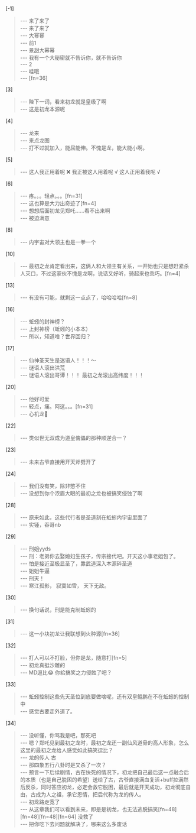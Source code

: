 
[-1] 
>--- 来了来了<br>
>--- 来了来了<br>
>--- 大幂幂<br>
>--- 前1<br>
>--- 景甜大幂幂<br>
>--- 我有一个大秘密就不告诉你，就不告诉你<br>
>--- 2<br>
>--- 哇哦<br>
>--- [fn=36]<br>

[3] 
>--- 陛下一词，看来初龙就是皇级了啊<br>
>--- 这是初龙本源呢<br>

[4] 
>--- 龙来<br>
>--- 来点龙图<br>
>--- 打不过就加入，能屈能伸。不愧是龙，能大能小啊。<br>

[5] 
>--- 这人我正用着呢 ❌
我正被这人用着呢 √
这人正用着我呢 √<br>

[6] 
>--- 疼。。。轻点。。。[fn=31]<br>
>--- 这也算是大力出奇迹了[fn=4]<br>
>--- 想想后面初龙见郑吒……看不出来啊<br>
>--- 被迫满意<br>

[8] 
>--- 内宇宙对大领主也是一拳一个<br>

[10] 
>--- 最初之龙肯定看出来，这俩人和大领主有关系，一开始也只是想赶紧杀人灭口，不过这家伙不愧是龙啊，说话又好听，骑起来也乖巧。[fn=4]<br>

[13] 
>--- 有没有可能，就剩这一点点了，哈哈哈哈[fn=8]<br>

[16] 
>--- 蚯蚓的封神榜？<br>
>--- 上封神榜（蚯蚓的小本本）<br>
>--- 所以，知道啥？世界回归？<br>

[17] 
>--- 仙神圣天生是迷语人！！！～<br>
>--- 谜语人滚出洪荒<br>
>--- 谜语人滚出哥谭！！！
最初之龙滚出高纬度！！！<br>

[20] 
>--- 他好可爱<br>
>--- 轻点，痛。阿这。。。[fn=31]<br>
>--- 心机龙🐲<br>

[22] 
>--- 类似世无双成为道皇傀儡的那种顺逆合一？<br>

[23] 
>--- 未来古爷直接用开天斧劈开了<br>

[24] 
>--- 我们没有笑，除非憋不住<br>
>--- 没想到你个浓眉大眼的最初之龙也被搞笑侵蚀了啊<br>

[28] 
>--- 原来如此，这些代行者是圣道刻在蚯蚓内宇宙里面了<br>
>--- 实锤，昋哥nb<br>

[29] 
>--- 刑姐yyds<br>
>--- 刑：老弟你去娶媳妇生孩子，传宗接代吧。开天这小事老姐包了。<br>
>--- 怕是接近至极显圣了，靠武道深入本源碎圣道<br>
>--- 姐姐牛逼<br>
>--- 刑天！<br>
>--- 寒江孤影，
寂寞如雪，
天下无敌。<br>

[30] 
>--- 换句话说，刑是能克制蚯蚓的<br>

[31] 
>--- 这一小块初龙让我联想到火种源[fn=36]<br>

[32] 
>--- 打人可以不打脸，但你是龙，随意打[fn=5]<br>
>--- 初龙真挺沙雕的<br>
>--- MD逗比😂 你給搞笑之力侵蝕了吧？<br>

[33] 
>--- 蚯蚓控制这些先天圣位到底要做啥呢，还有双皇鲲鹏在不在蚯蚓的控制中<br>
>--- 感觉古要走外道了。<br>

[34] 
>--- 没听懂，你骂我是吧，那死吧<br>
>--- 嗯？郑吒见到最初之龙时，最初之龙还一副仙风道骨的高人形象，怎么这里的最初之龙给人感觉如此搞笑逗比？<br>
>--- 龙的传人 古<br>
>--- 那四象五行八卦时是又杀了一次？<br>
>--- 预言一下后续剧情，古在快死的情况下，初龙把自己最后这一点融合后的本质（也是自己脱困的希望）送给了古，古爷直接满血复活+buff拉满然后反杀，同时答应初龙，必定会救它脱困，最后就是开天成功，初龙彻底自由，古成为人之祖，承它恩情，把后代称为龙的传人。<br>
>--- 初龙路走宽了<br>
>--- 从这章我们可以看到未来，即是是初龙，也无法逃脱搞笑[fn=48][fn=48][fn=48][fn=64] 没救了<br>
>--- 把你吃下去问题就解决了，哪来这么多废话<br>
